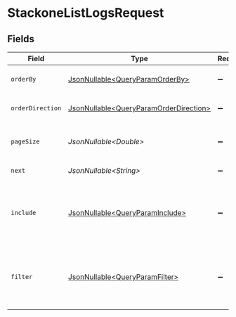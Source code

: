 # StackoneListLogsRequest


## Fields

| Field                                                                                          | Type                                                                                           | Required                                                                                       | Description                                                                                    | Example                                                                                        |
| ---------------------------------------------------------------------------------------------- | ---------------------------------------------------------------------------------------------- | ---------------------------------------------------------------------------------------------- | ---------------------------------------------------------------------------------------------- | ---------------------------------------------------------------------------------------------- |
| `orderBy`                                                                                      | [JsonNullable\<QueryParamOrderBy>](../../models/operations/QueryParamOrderBy.md)               | :heavy_minus_sign:                                                                             | The field to order the results by.                                                             | created_at                                                                                     |
| `orderDirection`                                                                               | [JsonNullable\<QueryParamOrderDirection>](../../models/operations/QueryParamOrderDirection.md) | :heavy_minus_sign:                                                                             | The direction to order the results by.                                                         | asc                                                                                            |
| `pageSize`                                                                                     | *JsonNullable\<Double>*                                                                        | :heavy_minus_sign:                                                                             | The number of results per page (default value is 25)                                           |                                                                                                |
| `next`                                                                                         | *JsonNullable\<String>*                                                                        | :heavy_minus_sign:                                                                             | The unified cursor                                                                             |                                                                                                |
| `include`                                                                                      | [JsonNullable\<QueryParamInclude>](../../models/operations/QueryParamInclude.md)               | :heavy_minus_sign:                                                                             | The include parameter allows you to include additional data in the response.                   | step_logs                                                                                      |
| `filter`                                                                                       | [JsonNullable\<QueryParamFilter>](../../models/operations/QueryParamFilter.md)                 | :heavy_minus_sign:                                                                             | Filter parameters that allow greater customisation of the list response                        |                                                                                                |